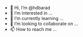 - 👋 Hi, I’m @hdbarad
- 👀 I’m interested in ...
- 🌱 I’m currently learning ...
- 💞️ I’m looking to collaborate on ...
- 📫 How to reach me ...

<!---
hdbarad/hdbarad is a ✨ special ✨ repository because its `README.md` (this file) appears on your GitHub profile.
You can click the Preview link to take a look at your changes.
--->
